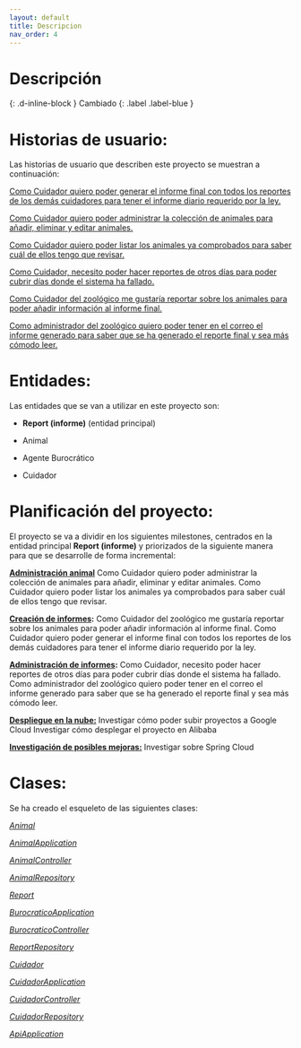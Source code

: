 ```yaml
---
layout: default
title: Descripcion
nav_order: 4
---
```


# Descripción
{: .d-inline-block }
Cambiado
{: .label .label-blue }

# **Historias de usuario:**

Las historias de usuario que describen este proyecto se muestran a continuación:

[Como Cuidador quiero poder generar el informe final con todos los reportes de los demás cuidadores para tener el informe diario requerido por la ley.](https://github.com/Guillergood/DailyReport-2.0/issues/11)

[Como Cuidador quiero poder administrar la colección de animales para añadir, eliminar y editar animales.](https://github.com/Guillergood/DailyReport-2.0/issues/12)

[Como Cuidador quiero poder listar los animales ya comprobados para saber cuál de ellos tengo que revisar.](https://github.com/Guillergood/DailyReport-2.0/issues/13)

[Como Cuidador, necesito poder hacer reportes de otros días para poder cubrir días donde el sistema ha fallado.](https://github.com/Guillergood/DailyReport-2.0/issues/17)

[Como Cuidador del zoológico me gustaría reportar sobre los animales para poder añadir información al informe final.](https://github.com/Guillergood/DailyReport-2.0/issues/10)

[Como administrador del zoológico quiero poder tener en el correo el informe generado para saber que se ha generado el reporte final y sea más cómodo leer.](https://github.com/Guillergood/DailyReport-2.0/issues/15)

# **Entidades:**

Las entidades que se van a utilizar en este proyecto son:

- **Report (informe)** (entidad principal)
  
- Animal
  
- Agente Burocrático
  
- Cuidador

# **Planificación del proyecto:**

El proyecto se va a dividir en los siguientes milestones, centrados en la entidad principal **Report (informe)** y priorizados de la siguiente manera para que se desarrolle de forma incremental:

**[Administración animal](https://github.com/Guillergood/DailyReport-2.0/milestone/12)**
Como Cuidador quiero poder administrar la colección de animales para añadir, eliminar y editar animales.
Como Cuidador quiero poder listar los animales ya comprobados para saber cuál de ellos tengo que revisar.

**[Creación de informes](https://github.com/Guillergood/DailyReport-2.0/milestone/6):**
Como Cuidador del zoológico me gustaría reportar sobre los animales para poder añadir información al informe final.
Como Cuidador quiero poder generar el informe final con todos los reportes de los demás cuidadores para tener el informe diario requerido por la ley.

**[Administración de informes](https://github.com/Guillergood/DailyReport-2.0/milestone/7):**
Como Cuidador, necesito poder hacer reportes de otros días para poder cubrir días donde el sistema ha fallado.
Como administrador del zoológico quiero poder tener en el correo el informe generado para saber que se ha generado el reporte final y sea más cómodo leer.

**[Despliegue en la nube:](https://github.com/Guillergood/DailyReport-2.0/milestone/9)**
Investigar cómo poder subir proyectos a Google Cloud
Investigar cómo desplegar el proyecto en Alibaba

**[Investigación de posibles mejoras:](https://github.com/Guillergood/DailyReport-2.0/milestone/10)**
Investigar sobre Spring Cloud



# **Clases:**
Se ha creado el esqueleto de las siguientes clases:

  [*Animal*](https://github.com/Guillergood/DailyReport-2.0/blob/main/Animal/Animal.java)
  
  [*AnimalApplication*](https://github.com/Guillergood/DailyReport-2.0/blob/main/Animal/AnimalApplication.java)
  
  [*AnimalController*](https://github.com/Guillergood/DailyReport-2.0/blob/main/Animal/AnimalController.java)
  
  [*AnimalRepository*](https://github.com/Guillergood/DailyReport-2.0/blob/main/Animal/AnimalRepository.java)
  
  [*Report*](https://github.com/Guillergood/DailyReport-2.0/blob/main/Burocratico/Report.java)
  
  [*BurocraticoApplication*](https://github.com/Guillergood/DailyReport-2.0/blob/main/Burocratico/BurocraticoApplication.java)
  
  [*BurocraticoController*](https://github.com/Guillergood/DailyReport-2.0/blob/main/Burocratico/BurocraticoController.java)
  
  [*ReportRepository*](https://github.com/Guillergood/DailyReport-2.0/blob/main/Burocratico/ReportRepository.java)
  
  [*Cuidador*](https://github.com/Guillergood/DailyReport-2.0/blob/main/Cuidador/Cuidador.java)
  
  [*CuidadorApplication*](https://github.com/Guillergood/DailyReport-2.0/blob/main/Cuidador/CuidadorApplication.java)
  
  [*CuidadorController*](https://github.com/Guillergood/DailyReport-2.0/blob/main/Cuidador/CuidadorController.java)
  
  [*CuidadorRepository*](https://github.com/Guillergood/DailyReport-2.0/blob/main/Cuidador/CuidadorRepository.java)
  
  [*ApiApplication*](https://github.com/Guillergood/DailyReport-2.0/blob/main/API/ApiApplication.java)